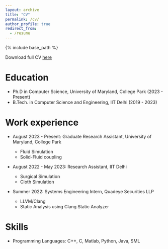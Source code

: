 ```yaml
---
layout: archive
title: "CV"
permalink: /cv/
author_profile: true
redirect_from:
  - /resume
---
```


{% include base_path %}

Download full CV [here](https://drive.google.com/file/d/1J9Q6J9Q6J9Q6J9Q6J9Q6J9Q6J9Q6J9Q6/view?usp=sharing)

Education
======
* Ph.D in Computer Science, University of Maryland, College Park (2023 - Present)
* B.Tech. in Computer Science and Engineering, IIT Delhi (2019 - 2023)

Work experience
======
* August 2023 - Present: Graduate Research Assistant, University of Maryland, College Park
  * Fluid Simulation
  * Solid-Fluid coupling

* August 2022 - May 2023: Research Assistant, IIT Delhi
  * Surgical Simulation 
  * Cloth Simulation 

* Summer 2022: Systems Engineering Intern, Quadeye Securities LLP 
  * LLVM/Clang
  * Static Analysis using Clang Static Analyzer
  
Skills
======
* Programming Languages: C++, C, Matlab, Python, Java, SML
